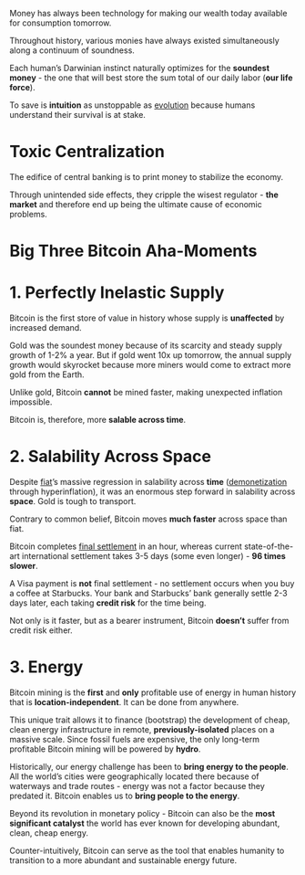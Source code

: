 Money has always been technology for making our wealth today available for consumption tomorrow.

Throughout history, various monies have always existed simultaneously along a continuum of soundness.

Each human’s Darwinian instinct naturally optimizes for the **soundest money** - the one that will best store the sum total of our daily labor (**our life force**).

To save is **intuition** as unstoppable as [evolution](https://www.2minutebitcoin.org/blog/saylor-series-the-rise-of-man-through-the-stone-and-iron-ages-episode-1-2020) because humans understand their survival is at stake.

# Toxic Centralization
The edifice of central banking is to print money to stabilize the economy.

Through unintended side effects, they cripple the wisest regulator - **the market** and therefore end up being the ultimate cause of economic problems.


# Big Three Bitcoin Aha-Moments

# 1. Perfectly Inelastic Supply
Bitcoin is the first store of value in history whose supply is **unaffected** by increased demand.

Gold was the soundest money because of its scarcity and steady supply growth of 1-2% a year. But if gold went 10x up tomorrow, the annual supply growth would skyrocket because more miners would come to extract more gold from the Earth.

Unlike gold, Bitcoin **cannot** be mined faster, making unexpected inflation impossible.

Bitcoin is, therefore, more **salable across time**.

# 2. Salability Across Space
Despite [fiat](https://www.2minutebitcoin.org/blog/an-honest-account-of-fiat-money-2018)’s massive regression in salability across **time** ([demonetization](https://www.2minutebitcoin.org/blog/bitcoin-hypermonetization-bubble-talk-2013) through hyperinflation), it was an enormous step forward in salability across **space**. Gold is tough to transport.

Contrary to common belief, Bitcoin moves **much faster** across space than fiat.

Bitcoin completes [final settlement](https://www.2minutebitcoin.org/blog/its-the-settlement-assurances-stupid-2019) in an hour, whereas current state-of-the-art international settlement takes 3-5 days (some even longer) - **96 times slower**.

A Visa payment is **not** final settlement - no settlement occurs when you buy a coffee at Starbucks. Your bank and Starbucks’ bank generally settle 2-3 days later, each taking **credit risk** for the time being.

Not only is it faster, but as a bearer instrument, Bitcoin **doesn’t** suffer from credit risk either.

# 3. Energy
Bitcoin mining is the **first** and **only** profitable use of energy in human history that is **location-independent**.
It can be done from anywhere.

This unique trait allows it to finance (bootstrap) the development of cheap, clean energy infrastructure in remote, **previously-isolated** places on a massive scale.
Since fossil fuels are expensive, the only long-term profitable Bitcoin mining will be powered by **hydro**.

Historically, our energy challenge has been to **bring energy to the people**.
All the world’s cities were geographically located there because of waterways and trade routes - energy was not a factor because they predated it.
Bitcoin enables us to **bring people to the energy**.

Beyond its revolution in monetary policy - Bitcoin can also be the **most significant catalyst** the world has ever known for developing abundant, clean, cheap energy.

Counter-intuitively, Bitcoin can serve as the tool that enables humanity to transition to a more abundant and sustainable energy future.



